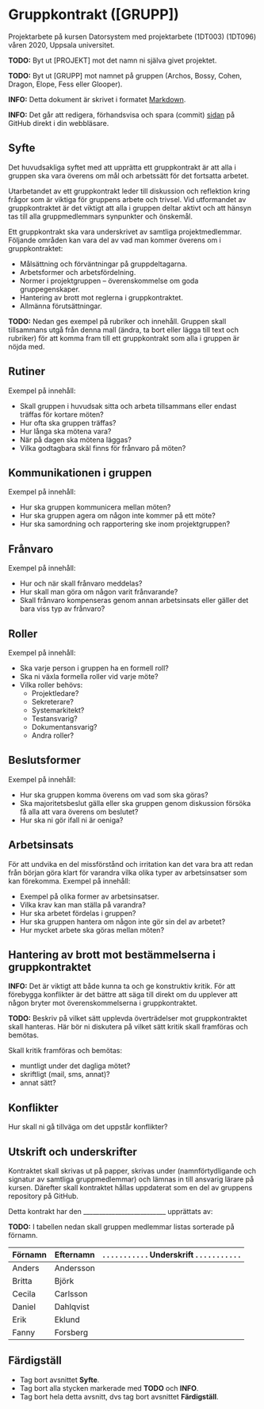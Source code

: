 # Gruppkontrakt ([GRUPP])

Projektarbete på kursen Datorsystem med projektarbete (1DT003) 
(1DT096) våren 2020, Uppsala universitet.

**TODO:** Byt ut [PROJEKT] mot det namn ni själva givet projektet.

**TODO:** Byt ut [GRUPP] mot namnet på gruppen (Archos, Bossy, Cohen, Dragon, Elope, Fess eller Glooper).

**INFO:** Detta dokument är skrivet i
formatet
[Markdown](https://help.github.com/articles/getting-started-with-writing-and-formatting-on-github/).

**INFO:** Det går att redigera, förhandsvisa och spara
(commit) [sidan](./gruppkontrakt.md) på GitHub direkt i din webbläsare.

## Syfte

Det huvudsakliga syftet med att upprätta ett gruppkontrakt är att alla i gruppen
ska vara överens om mål och arbetssätt för det fortsatta arbetet.

Utarbetandet av ett gruppkontrakt leder till diskussion och reflektion kring
frågor som är viktiga för gruppens arbete och trivsel. Vid utformandet av
gruppkontraktet är det viktigt att alla i gruppen deltar aktivt och att hänsyn
tas till alla gruppmedlemmars synpunkter och önskemål.

Ett gruppkontrakt ska vara underskrivet av samtliga projektmedlemmar. Följande
områden kan vara del av vad man kommer överens om i gruppkontraktet:

- Målsättning och förväntningar på gruppdeltagarna.
- Arbetsformer och arbetsfördelning.
- Normer i projektgruppen – överenskommelse om goda gruppegenskaper.
- Hantering av brott mot reglerna i gruppkontraktet.
- Allmänna förutsättningar.

**TODO:** Nedan ges exempel på rubriker och innehåll. Gruppen skall tillsammans
 utgå från denna mall (ändra, ta bort eller lägga till text och rubriker) för
 att komma fram till ett gruppkontrakt som alla i gruppen är nöjda med.

## Rutiner

Exempel på innehåll:

- Skall gruppen i huvudsak sitta och arbeta tillsammans eller endast träffas för
  kortare möten?
- Hur ofta ska gruppen träffas?
- Hur långa ska mötena vara?
- När på dagen ska mötena läggas?
- Vilka godtagbara skäl finns för frånvaro på möten?

## Kommunikationen i gruppen

Exempel på innehåll:

- Hur ska gruppen kommunicera mellan möten?
- Hur ska gruppen agera om någon inte kommer på ett möte?
- Hur ska samordning och rapportering ske inom projektgruppen?

## Frånvaro

Exempel på innehåll:

- Hur och när skall frånvaro meddelas?
- Hur skall man göra om någon varit frånvarande?
- Skall frånvaro kompenseras genom annan arbetsinsats eller gäller det bara viss
  typ av frånvaro?

## Roller

Exempel på innehåll:

- Ska varje person i gruppen ha en formell roll?
- Ska ni växla formella roller vid varje möte?
- Vilka roller behövs:
  - Projektledare?
  - Sekreterare?
  - Systemarkitekt?
  - Testansvarig?
  - Dokumentansvarig?
  - Andra roller?

## Beslutsformer

Exempel på innehåll:

- Hur ska gruppen komma överens om vad som ska göras?
- Ska majoritetsbeslut gälla eller ska gruppen genom diskussion försöka få alla
  att vara överens om beslutet?
- Hur ska ni gör ifall ni är oeniga?

## Arbetsinsats

För att undvika en del missförstånd och irritation kan det vara bra att redan
från början göra klart för varandra vilka olika typer av arbetsinsatser som kan
förekomma. Exempel på innehåll:

- Exempel på olika former av arbetsinsatser.
- Vilka krav kan man ställa på varandra?
- Hur ska arbetet fördelas i gruppen?
- Hur ska gruppen hantera om någon inte gör sin del av arbetet?
- Hur mycket arbete ska göras mellan möten?

## Hantering av brott mot bestämmelserna i gruppkontraktet

**INFO:** Det är viktigt att både kunna ta och ge konstruktiv kritik. För att
förebygga konflikter är det bättre att säga till direkt om du upplever att någon
bryter mot överenskommelserna i gruppkontraktet.

**TODO:** Beskriv på vilket sätt upplevda överträdelser mot gruppkontraktet
skall hanteras. Här bör ni diskutera på vilket sätt kritik skall framföras och
bemötas.

Skall kritik framföras och bemötas:

- muntligt under det dagliga mötet?
- skriftligt (mail, sms, annat)?
- annat sätt?

## Konflikter

Hur skall ni gå tillväga om det uppstår konflikter?

## Utskrift och underskrifter

Kontraktet skall skrivas ut på papper, skrivas under (namnförtydligande och
signatur av samtliga gruppmedlemmar) och lämnas in till ansvarig lärare på
kursen. Därefter skall kontraktet hållas uppdaterat som en del av gruppens
repository på GitHub.

Detta kontrakt har den __________________________ upprättats av:


**TODO:** I tabellen nedan skall gruppen medlemmar listas sorterade på förnamn.

Förnamn | Efternamn | . . . . . . . . . . . Underskrift . . . . . . . . . . .
--------|-----------|------------
Anders  | Andersson |
Britta  | Björk     |
Cecila  | Carlsson  |
Daniel  | Dahlqvist |
Erik    | Eklund    |
Fanny   | Forsberg  |

## Färdigställ

- Tag bort avsnittet **Syfte**.
- Tag bort alla stycken markerade med **TODO** och **INFO**.
- Tag bort hela detta avsnitt, dvs tag bort avsnittet **Färdigställ**.
